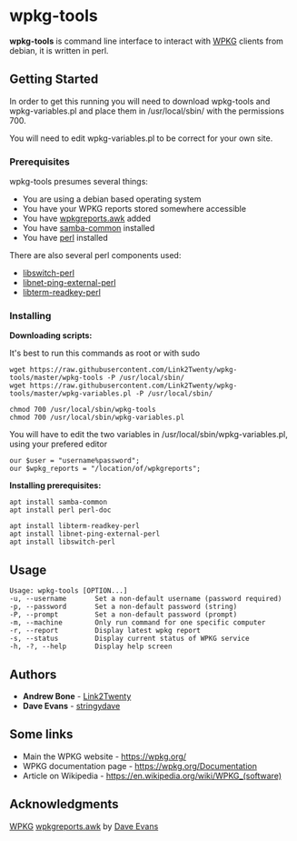 # wpkg-tools

**wpkg-tools** is command line interface to interact with [WPKG](https://wpkg.org/Main_Page) clients from debian, it is written in perl.

## Getting Started

In order to get this running you will need to download wpkg-tools and wpkg-variables.pl and place them in /usr/local/sbin/ with the permissions 700.

You will need to edit wpkg-variables.pl to be correct for your own site.

### Prerequisites

wpkg-tools presumes several things:
 * You are using a debian based operating system
 * You have your WPKG reports stored somewhere accessible
 * You have [wpkgreports.awk](https://github.com/stringydave/) added
 * You have [samba-common](https://packages.ubuntu.com/search?keywords=samba-common) installed
 * You have [perl](https://wiki.debian.org/Perl) installed

There are also several perl components used:
 * [libswitch-perl](https://packages.debian.org/sid/libswitch-perl)
 * [libnet-ping-external-perl](https://packages.debian.org/wheezy/libnet-ping-external-perl)
 * [libterm-readkey-perl](https://packages.debian.org/sid/libterm-readkey-perl)

 ### Installing

 **Downloading scripts:**

It's best to run this commands as root or with sudo

 ```
wget https://raw.githubusercontent.com/Link2Twenty/wpkg-tools/master/wpkg-tools -P /usr/local/sbin/
wget https://raw.githubusercontent.com/Link2Twenty/wpkg-tools/master/wpkg-variables.pl -P /usr/local/sbin/

chmod 700 /usr/local/sbin/wpkg-tools
chmod 700 /usr/local/sbin/wpkg-variables.pl
 ```

 You will have to edit the two variables in /usr/local/sbin/wpkg-variables.pl, using your prefered editor

```
our $user = "username%password";
our $wpkg_reports = "/location/of/wpkgreports";
```

 **Installing prerequisites:**

 ```
apt install samba-common
apt install perl perl-doc

apt install libterm-readkey-perl
apt install libnet-ping-external-perl
apt install libswitch-perl
 ```

## Usage

```
Usage: wpkg-tools [OPTION...]
-u, --username       Set a non-default username (password required)
-p, --password       Set a non-default password (string)
-P, --prompt         Set a non-default password (prompt)
-m, --machine        Only run command for one specific computer
-r, --report         Display latest wpkg report
-s, --status         Display current status of WPKG service
-h, -?, --help       Display help screen
```

## Authors

* **Andrew Bone** - [Link2Twenty](https://github.com/Link2Twenty/)
* **Dave Evans** - [stringydave](https://github.com/stringydave/)

## Some links

* Main the WPKG website - https://wpkg.org/
* WPKG documentation page - https://wpkg.org/Documentation
* Article on Wikipedia - https://en.wikipedia.org/wiki/WPKG_(software)

## Acknowledgments

[WPKG](https://wpkg.org/Main_Page)
[wpkgreports.awk](https://github.com/stringydave/) by [Dave Evans](https://github.com/stringydave/)